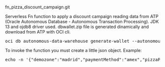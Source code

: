 fn_pizza_discount_campaign.git

Serverless Fn function to apply a discount campaign reading data from ATP (Oracle Autonomous Database - Autonomous Transaction Processing). JDK 13 and ojdb8 driver used.
dbwallet.zip file is generated dinamically and download from ATP with OCI cli.

<pre>oci db autonomous-data-warehouse generate-wallet --autonomous-data-warehouse-id ocid1.autonomousdatabase.oc1.eu-frankfurt-1.... --password your_passw0rd --file dbwallet.zip</pre>

To invoke the function you must create a little json object. Example:

<pre>echo -n '{"demozone":"madrid","paymentMethod":"amex","pizzaPrice":"21"}' | fn invoke gigis-fn fnpizzadiscountcampaign</pre>
